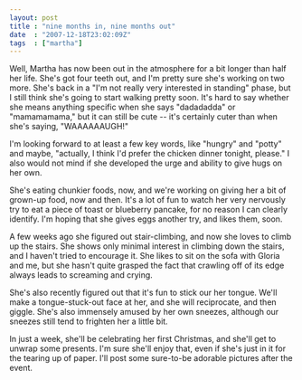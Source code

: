 ```yaml
---
layout: post
title : "nine months in, nine months out"
date  : "2007-12-18T23:02:09Z"
tags  : ["martha"]
---
```

Well, Martha has now been out in the atmosphere for a bit longer than half her life.  She's got four teeth out, and I'm pretty sure she's working on two more. She's back in a "I'm not really very interested in standing" phase, but I still think she's going to start walking pretty soon.  It's hard to say whether she means anything specific when she says "dadadadda" or "mamamamama," but it can still be cute -- it's certainly cuter than when she's saying, "WAAAAAAUGH!"

I'm looking forward to at least a few key words, like "hungry" and "potty" and maybe, "actually, I think I'd prefer the chicken dinner tonight, please."  I also would not mind if she developed the urge and ability to give hugs on her own.

She's eating chunkier foods, now, and we're working on giving her a bit of grown-up food, now and then.  It's a lot of fun to watch her very nervously try to eat a piece of toast or blueberry pancake, for no reason I can clearly identify.  I'm hoping that she gives eggs another try, and likes them, soon.

A few weeks ago she figured out stair-climbing, and now she loves to climb up the stairs.  She shows only minimal interest in climbing down the stairs, and I haven't tried to encourage it.  She likes to sit on the sofa with Gloria and me, but she hasn't quite grasped the fact that crawling off of its edge always leads to screaming and crying.

She's also recently figured out that it's fun to stick our her tongue.  We'll make a tongue-stuck-out face at her, and she will reciprocate, and then giggle. She's also immensely amused by her own sneezes, although our sneezes still tend to frighten her a little bit.

In just a week, she'll be celebrating her first Christmas, and she'll get to unwrap some presents.  I'm sure she'll enjoy that, even if she's just in it for the tearing up of paper.  I'll post some sure-to-be adorable pictures after the event. 
